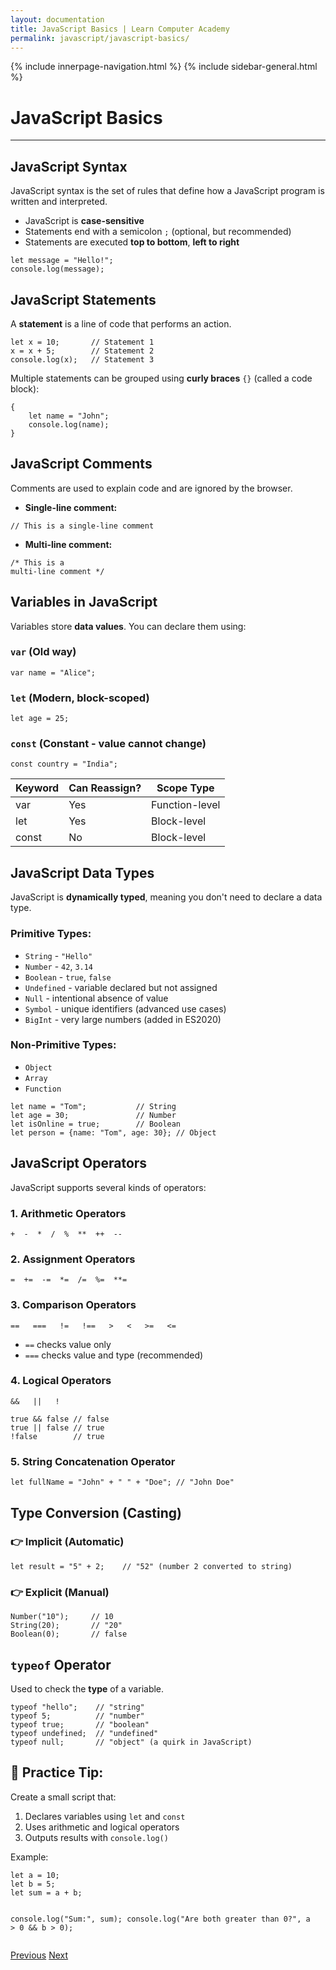 ```yaml
---
layout: documentation
title: JavaScript Basics | Learn Computer Academy
permalink: javascript/javascript-basics/
---
```

<div class="loader">
{% include innerpage-navigation.html %}
{% include sidebar-general.html %}
            <div class="page-content">
                <div class="content-wrapper">
                    <div class="row">
                        <div class="col-md-9 content">
                            <!-- Your content goes started here -->
                            <div class="doc-content">
                                <h1>JavaScript Basics</h1>
                                <hr>
                                <h2>JavaScript Syntax</h2>
                                <p>JavaScript syntax is the set of rules that define how a JavaScript program is written and interpreted.</p>
                                <ul>
                                    <li>JavaScript is <strong>case-sensitive</strong></li>
                                    <li>Statements end with a semicolon <code>;</code> (optional, but recommended)</li>
                                    <li>Statements are executed <strong>top to bottom</strong>, <strong>left to right</strong></li>
                                </ul>
                                <pre class="snippet"><code class="js">let message = "Hello!";
console.log(message);</code></pre>
                                <h2>JavaScript Statements</h2>
                                <p>A <strong>statement</strong> is a line of code that performs an action.</p>
                                <pre class="snippet"><code class="js">let x = 10;       // Statement 1
x = x + 5;        // Statement 2
console.log(x);   // Statement 3
</code></pre>
                                <p>Multiple statements can be grouped using <strong>curly braces</strong> <code>{}</code> (called a code block):</p>
                                <pre class="snippet"><code class="js">{
    let name = "John";
    console.log(name);
}</code></pre>
                                <h2>JavaScript Comments</h2>
                                <p>Comments are used to explain code and are ignored by the browser.</p>
                                <ul>
                                    <li><strong>Single-line comment:</strong></li>
                                </ul>
                                <pre class="snippet"><code class="js">// This is a single-line comment</code></pre>
                                <ul>
                                    <li><strong>Multi-line comment:</strong></li>
                                </ul>
                                <pre class="snippet"><code class="js">/* This is a 
multi-line comment */</code></pre>
                                <h2>Variables in JavaScript</h2>
                                <p>Variables store <strong>data values</strong>. You can declare them using:</p>
                                <h3><code>var</code> (Old way)</h3>
                                <pre class="snippet"><code class="js">var name = "Alice";</code></pre>
                                <h3><code>let</code> (Modern, block-scoped)</h3>
                                <pre class="snippet"><code class="js">let age = 25;</code></pre>
                                <h3><code>const</code> (Constant - value cannot change)</h3>
                                <pre class="snippet"><code class="js">const country = "India";</code></pre>
                                <table class="table table-striped table-bordered">
                                    <thead class="thead-shades">
                                        <tr>
                                            <th scope="col">Keyword</th>
                                            <th scope="col">Can Reassign?</th>
                                            <th scope="col">Scope Type</th>
                                        </tr>
                                    </thead>
                                    <tbody>
                                        <tr>
                                            <td scope="row">var</td>
                                            <td>Yes</td>
                                            <td>Function-level</td>
                                        </tr>
                                        <tr>
                                            <td scope="row">let</td>
                                            <td>Yes</td>
                                            <td>Block-level</td>
                                        </tr>  
                                        <tr>
                                            <td scope="row">const</td>
                                            <td>No</td>
                                            <td>Block-level</td>
                                        </tr>                                       
                                    </tbody>
                                </table>
                                <h2>JavaScript Data Types</h2>
                                <p>JavaScript is <strong>dynamically typed</strong>, meaning you don't need to declare a data type.</p>
                                <h3>Primitive Types:</h3>
                                <ul>
                                    <li><code>String</code> - <code>"Hello"</code></li>
                                    <li><code>Number</code> - <code>42</code>, <code>3.14</code></li>
                                    <li><code>Boolean</code> - <code>true</code>, <code>false</code></li>
                                    <li><code>Undefined</code> - variable declared but not assigned</li>
                                    <li><code>Null</code> - intentional absence of value</li>
                                    <li><code>Symbol</code> - unique identifiers (advanced use cases)</li>
                                    <li><code>BigInt</code> - very large numbers (added in ES2020)</li>
                                </ul>
                                <h3>Non-Primitive Types:</h3>
                                <ul>
                                    <li><code>Object</code></li>
                                    <li><code>Array</code></li>
                                    <li><code>Function</code></li>
                                </ul>
                                <pre class="snippet"><code class="js">let name = "Tom";           // String
let age = 30;               // Number
let isOnline = true;        // Boolean
let person = {name: "Tom", age: 30}; // Object
</code></pre>
                                <h2>JavaScript Operators</h2>
                                <p>JavaScript supports several kinds of operators:</p>
                                <h3>1. Arithmetic Operators</h3>
                                <pre class="snippet"><code class="js">+  -  *  /  %  **  ++  --</code></pre>
                                <h3>2. Assignment Operators</h3>
                                <pre class="snippet"><code class="js">=  +=  -=  *=  /=  %=  **=</code></pre>
                                <h3>3. Comparison Operators</h3>
                                <pre class="snippet"><code class="js">==   ===   !=   !==   >   &lt;   >=   &lt;=</code></pre>
                                <ul>
                                    <li><code>==</code> checks value only</li>
                                    <li><code>===</code> checks value and type (recommended)</li>
                                </ul>
                                <h3>4. Logical Operators</h3>
                                <pre class="snippet"><code class="js">&&   ||   !</code></pre>
                                <pre class="snippet"><code class="js">true && false // false
true || false // true
!false        // true
</code></pre>
                                <h3>5. String Concatenation Operator</h3>
                                <pre class="snippet"><code class="js">let fullName = "John" + " " + "Doe"; // "John Doe"</code></pre>
                                <h2>Type Conversion (Casting)</h2>
                                <h3>👉 Implicit (Automatic)</h3>
                                <pre class="snippet"><code class="js">let result = "5" + 2;    // "52" (number 2 converted to string)</code></pre>
                                <h3>👉 Explicit (Manual)</h3>
                                <pre class="snippet"><code class="js">Number("10");     // 10
String(20);       // "20"
Boolean(0);       // false
</code></pre>   
                                <h2><code>typeof</code> Operator</h2>
                                <p>Used to check the <strong>type</strong> of a variable.</p>
                                <pre class="snippet"><code class="js">typeof "hello";    // "string"
typeof 5;          // "number"
typeof true;       // "boolean"
typeof undefined;  // "undefined"
typeof null;       // "object" (a quirk in JavaScript)
</code></pre>
                                <h2>🧪 Practice Tip:</h2>
                                <p>Create a small script that:</p>
                                <ol>
                                    <li>Declares variables using <code>let</code> and <code>const</code></li>
                                    <li>Uses arithmetic and logical operators</li>
                                    <li>Outputs results with <code>console.log()</code></li>
                                </ol>
                                <p>Example:</p>
                                <pre class="snippet"><code class="js">let a = 10;
let b = 5;
let sum = a + b;
                                    
console.log("Sum:", sum);
console.log("Are both greater than 0?", a > 0 && b > 0);
</code></pre>
                            <!-- /.Your content goes ends here -->
                            <div class="footer-btn d-flex justify-content-between">
                                <a href="/javascript/javascript-intro" class="btn"><i class="fas fa-arrow-circle-left"></i>Previous</a>
                                <a href="/javascript/javascript-control-flow" class="btn">Next<i class="fas fa-arrow-circle-right"></i></a>
                            </div>
                            <!-- /.End of footer button -->
                        </div>
                        <!-- Right Sidebar Start-->
                        <?php include './includes/right-sidebar-innerpage.php'; ?>
                        <!-- Right-Sidebar End -->
                    </div>
                </div>



